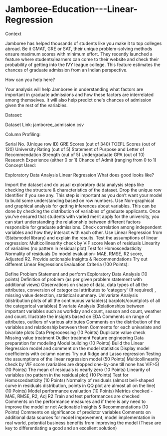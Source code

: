 # Jamboree-Education---Linear-Regression


Context

Jamboree has helped thousands of students like you make it to top colleges abroad. Be it GMAT, GRE or SAT, their unique problem-solving methods ensure maximum scores with minimum effort.
They recently launched a feature where students/learners can come to their website and check their probability of getting into the IVY league college. This feature estimates the chances of graduate admission from an Indian perspective.


How can you help here?

Your analysis will help Jamboree in understanding what factors are important in graduate admissions and how these factors are interrelated among themselves. It will also help predict one's chances of admission given the rest of the variables.

Dataset:

Dataset Link: jamboree_admission.csv

Column Profiling:

Serial No. (Unique row ID)
GRE Scores (out of 340)
TOEFL Scores (out of 120)
University Rating (out of 5)
Statement of Purpose and Letter of Recommendation Strength (out of 5)
Undergraduate GPA (out of 10)
Research Experience (either 0 or 1)
Chance of Admit (ranging from 0 to 1)
Concept Used:

Exploratory Data Analysis
Linear Regression
What does good looks like?

Import the dataset and do usual exploratory data analysis steps like checking the structure & characteristics of the dataset.
Drop the unique row Identifier if you see any. This step is important as you don’t want your model to build some understanding based on row numbers.
Use Non-graphical and graphical analysis for getting inferences about variables.
This can be done by checking the distribution of variables of graduate applicants.
Once you’ve ensured that students with varied merit apply for the university, you can start understanding the relationship between different factors responsible for graduate admissions.
Check correlation among independent variables and how they interact with each other.
Use Linear Regression from (Statsmodel library) and explain the results.
Test the assumptions of linear regression:
Multicollinearity check by VIF score
Mean of residuals
Linearity of variables (no pattern in residual plot)
Test for Homoscedasticity
Normality of residuals
Do model evaluation- MAE, RMSE, R2 score, Adjusted R2.
Provide actionable Insights & Recommendations
Try out different Linear Regressions
Evaluation Criteria (100 Points):

Define Problem Statement and perform Exploratory Data Analysis (10 points)
Definition of problem (as per given problem statement with additional views)
Observations on shape of data, data types of all the attributes, conversion of categorical attributes to 'category' (If required) , missing value detection, statistical summary.
Univariate Analysis (distribution plots of all the continuous variable(s) barplots/countplots of all the categorical variables)
Bivariate Analysis (Relationships between important variables such as workday and count, season and count, weather and count.
Illustrate the insights based on EDA
Comments on range of attributes, outliers of various attributes
Comments on the distribution of the variables and relationship between them
Comments for each univariate and bivariate plots
Data Preprocessing (10 Points)
Duplicate value check
Missing value treatment
Outlier treatment
Feature engineering
Data preparation for modeling
Model building (10 Points)
Build the Linear Regression model and comment on the model statistics
Display model coefficients with column names
Try out Ridge and Lasso regression
Testing the assumptions of the linear regression model (50 Points)
Multicollinearity check by VIF score (variables are dropped one-by-one till none has VIF>5) (10 Points)
The mean of residuals is nearly zero (10 Points)
Linearity of variables (no pattern in the residual plot) (10 Points)
Test for Homoscedasticity (10 Points)
Normality of residuals (almost bell-shaped curve in residuals distribution, points in QQ plot are almost all on the line) (10 Points)
Model performance evaluation (10 Points)
Metrics checked - MAE, RMSE, R2, Adj R2
Train and test performances are checked
Comments on the performance measures and if there is any need to improve the model or not
Actionable Insights & Recommendations (10 Points)
Comments on significance of predictor variables
Comments on additional data sources for model improvement, model implementation in real world, potential business benefits from improving the model (These are key to differentiating a good and an excellent solution)
